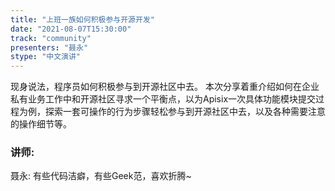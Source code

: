 ```yaml
---
title: "上班一族如何积极参与开源开发"
date: "2021-08-07T15:30:00" 
track: "community"
presenters: "聂永"
stype: "中文演讲"
---
```

现身说法，程序员如何积极参与到开源社区中去。
 本次分享着重介绍如何在企业私有业务工作中和开源社区寻求一个平衡点，以为Apisix一次具体功能模块提交过程为例，探索一套可操作的行为步骤轻松参与到开源社区中去，以及各种需要注意的操作细节等。
 ### 讲师: 
 聂永: 有些代码洁癖，有些Geek范，喜欢折腾~